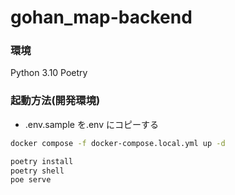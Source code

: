 # gohan_map-backend

### 環境

Python 3.10
Poetry

### 起動方法(開発環境)

- .env.sample を.env にコピーする

```bash
docker compose -f docker-compose.local.yml up -d

poetry install
poetry shell
poe serve
```
